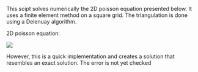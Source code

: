 
This scipt solves numerically the 2D poisson equation presented below. It uses a finite element method on a square grid. The triangulation is done using a Delenuay algorithm. 

2D poisson equation:

<img src="https://render.githubusercontent.com/render/math?math=\nabla u = u_{xx} + u_{yy} = f(x,y)">

However, this is a quick implementation and creates a solution that resembles an exact solution. The error is not yet checked
